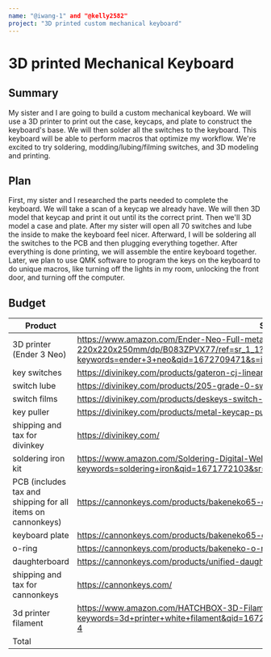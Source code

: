 ```yaml
---
name: "@iwang-1" and "@kelly2582"
project: "3D printed custom mechanical keyboard"
---
```


# 3D printed Mechanical Keyboard

## Summary

My sister and I are going to build a custom mechanical keyboard. We will use a 3D printer to print out the case, keycaps, and plate to construct the keyboard's base. We will then solder all the switches to the keyboard. This keyboard will be able to perform macros that optimize my workflow. 
We're excited to try soldering, modding/lubing/filming switches, and 3D modeling and printing. 

## Plan

First, my sister and I researched the parts needed to complete the keyboard. 
We will take a scan of a keycap we already have. We will then 3D model that keycap and print it out until its the correct print. Then we'll 3D model a case and plate.
After my sister will open all 70 switches and lube the inside to make the keyboard feel nicer. 
Afterward, I will be soldering all the switches to the PCB and then plugging everything together. 
After everything is done printing, we will assemble the entire keyboard together.
Later, we plan to use QMK software to program the keys on the keyboard to do unique macros, like turning off the lights in my room, unlocking the front door, and turning off the computer.

## Budget

| Product         | Supplier/Link                         | Cost   |
| --------------- | ------------------------------------- | ------ |
| 3D printer (Ender 3 Neo) |https://www.amazon.com/Ender-Neo-Full-metal-Carborundum-220x220x250mm/dp/B083ZPVX77/ref=sr_1_1?keywords=ender+3+neo&qid=1672709471&s=industrial&sprefix=%2Cindustrial%2C74&sr=1-1| $239.00  |
| key switches|https://divinikey.com/products/gateron-cj-linear-switches | $93.00 |
| switch lube|https://divinikey.com/products/205-grade-0-switch-lubricant?_pos=1&_sid=f1bfedb7d&_ss=r | $7.95 |
| switch films|https://divinikey.com/products/deskeys-switch-film?_pos=2&_sid=9543fc950&_ss=r | $6.95 |
| key puller|https://divinikey.com/products/metal-keycap-puller?_pos=1&_sid=4c701c084&_ss=r | $4.95 |
| shipping and tax for divinkey|https://divinikey.com/| $6.39 |
| soldering iron kit| https://www.amazon.com/Soldering-Digital-Welding-Portable-Electric/dp/B08R3515SF/ref=sr_1_6?keywords=soldering+iron&qid=1671772103&sr=8-6 | $13.34 |
| PCB (includes tax and shipping for all items on cannonkeys) |https://cannonkeys.com/products/bakeneko65-extra-pcbs?variant=40711868678255 | $80.00 |
| keyboard plate |https://cannonkeys.com/products/bakeneko65-extra-plate | $50.00 |
| o-ring|https://cannonkeys.com/products/bakeneko-o-rings?variant=40895048745071 | $11.00 |
|daughterboard |https://cannonkeys.com/products/unified-daughterboard-and-jst-cable?variant=39823993176175 | $16.00 |
| shipping and tax for cannonkeys|https://cannonkeys.com/| $17.81 |
| 3d printer filament |https://www.amazon.com/HATCHBOX-3D-Filament-Dimensional-Accuracy/dp/B00J0GMMP6/ref=sr_1_4?keywords=3d+printer+white+filament&qid=1672526616&sprefix=3d+printer+white+%2Caps%2C73&sr=8-4 | $24.99 |
| Total           |                                       | $571.38 |
